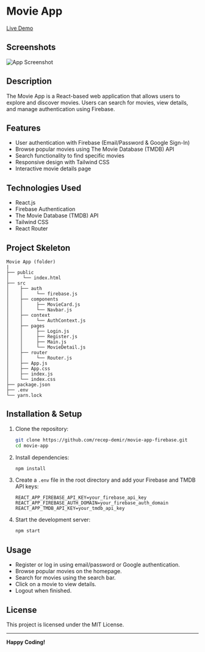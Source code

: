 # Movie App
[Live Demo](https://movie-app-firebase0.netlify.app/)
## Screenshots

![App Screenshot](./public/movie.gif)

## Description
The Movie App is a React-based web application that allows users to explore and discover movies. Users can search for movies, view details, and manage authentication using Firebase.

## Features
- User authentication with Firebase (Email/Password & Google Sign-In)
- Browse popular movies using The Movie Database (TMDB) API
- Search functionality to find specific movies
- Responsive design with Tailwind CSS
- Interactive movie details page

## Technologies Used
- React.js
- Firebase Authentication
- The Movie Database (TMDB) API
- Tailwind CSS
- React Router

## Project Skeleton

```
Movie App (folder)
|
├── public
│     └── index.html
├── src
│    ├── auth
│    │     └── firebase.js
│    ├── components
│    │     ├── MovieCard.js
│    │     └── Navbar.js
│    ├── context
│    │     └── AuthContext.js
│    ├── pages
│    │     ├── Login.js
│    │     ├── Register.js
│    │     ├── Main.js
│    │     └── MovieDetail.js
│    ├── router
│    │     └── Router.js
│    ├── App.js
│    ├── App.css
│    ├── index.js
│    └── index.css
├── package.json
├── .env
└── yarn.lock
```

## Installation & Setup

1. Clone the repository:
   ```bash
   git clone https://github.com/recep-demir/movie-app-firebase.git
   cd movie-app
   ```

2. Install dependencies:
   ```bash
   npm install
   ```

3. Create a `.env` file in the root directory and add your Firebase and TMDB API keys:
   ```env
   REACT_APP_FIREBASE_API_KEY=your_firebase_api_key
   REACT_APP_FIREBASE_AUTH_DOMAIN=your_firebase_auth_domain
   REACT_APP_TMDB_API_KEY=your_tmdb_api_key
   ```

4. Start the development server:
   ```bash
   npm start
   ```

## Usage
- Register or log in using email/password or Google authentication.
- Browse popular movies on the homepage.
- Search for movies using the search bar.
- Click on a movie to view details.
- Logout when finished.


## License
This project is licensed under the MIT License.

---

**Happy Coding!**


